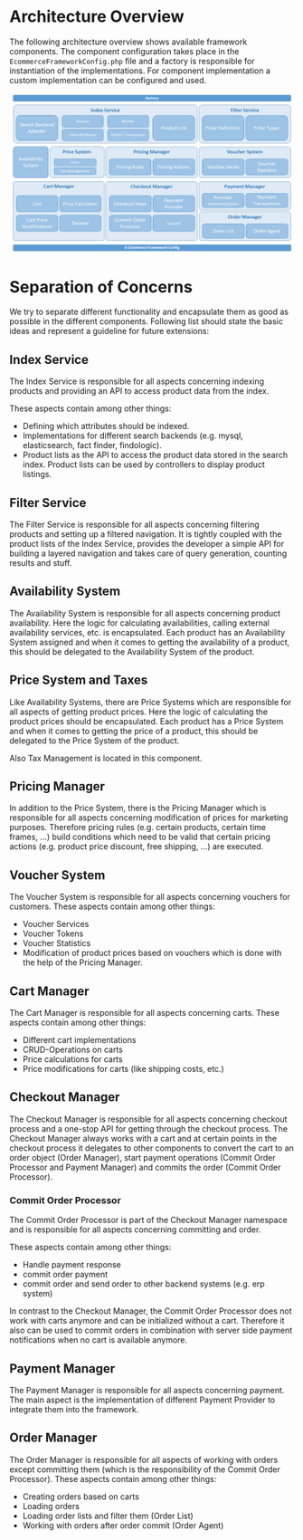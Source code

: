 # Architecture Overview

The following architecture overview shows available framework components. The component configuration takes place in 
the `EcommerceFrameworkConfig.php` file and a factory is responsible for instantiation of the implementations. 
For component implementation a custom implementation can be configured and used. 

![bigpicture](../img/ecommerce-architecture.png)

# Separation of Concerns
We try to separate different functionality and encapsulate them as good as possible in the different components. 
Following list should state the basic ideas and represent a guideline for future extensions: 

## Index Service
The Index Service is responsible for all aspects concerning indexing products and providing an API to access product 
data from the index. 

These aspects contain among other things: 
* Defining which attributes should be indexed.
* Implementations for different search backends (e.g. mysql, elasticsearch, fact finder, findologic).
* Product lists as the API to access the product data stored in the search index. Product lists can be used 
  by controllers to display product listings.


## Filter Service
The Filter Service is responsible for all aspects concerning filtering products and setting up a filtered navigation. 
 It is tightly coupled with the product lists of the Index Service, provides the developer a simple API for building
 a layered navigation and takes care of query generation, counting results and stuff.  


## Availability System
The Availability System is responsible for all aspects concerning product availability. Here the logic for calculating 
availabilities, calling external availability services, etc. is encapsulated. Each product has an Availability System 
assigned and when it comes to getting the availability of a product, this should be delegated to the Availability 
System of the product.  

## Price System and Taxes
Like Availability Systems, there are Price Systems which are responsible for all aspects of getting product prices. 
Here the logic of calculating the product prices should be encapsulated. Each product has a Price System and when it 
comes to getting the price of a product, this should be delegated to the Price System of the product.

Also Tax Management is located in this component. 


## Pricing Manager
In addition to the Price System, there is the Pricing Manager which is responsible for all aspects concerning 
modification of prices for marketing purposes. Therefore pricing rules (e.g. certain products, certain time frames, ...)
build conditions which need to be valid that certain pricing actions (e.g. product price discount, free shipping, ...) 
are executed. 


## Voucher System
The Voucher System is responsible for all aspects concerning vouchers for customers. These aspects contain among 
other things:

* Voucher Services
* Voucher Tokens
* Voucher Statistics
* Modification of product prices based on vouchers which is done with the help of the Pricing Manager. 


## Cart Manager
The Cart Manager is responsible for all aspects concerning carts. These aspects contain among other things:

* Different cart implementations
* CRUD-Operations on carts
* Price calculations for carts 
* Price modifications for carts (like shipping costs, etc.) 


## Checkout Manager
The Checkout Manager is responsible for all aspects concerning checkout process and a one-stop API for getting 
through the checkout process. The Checkout Manager always works with a cart and at certain points in the checkout 
process it delegates to other components to convert the cart to an order object (Order Manager), start payment 
operations (Commit Order Processor and Payment Manager) and commits the order (Commit Order Processor). 

### Commit Order Processor
The Commit Order Processor is part of the Checkout Manager namespace and is responsible for all aspects concerning 
committing and order. 

These aspects contain among other things:
* Handle payment response
* commit order payment
* commit order and send order to other backend systems (e.g. erp system) 

In contrast to the Checkout Manager, the Commit Order Processor does not work with carts anymore and can be 
initialized without a cart. Therefore it also can be used to commit orders in combination with server side payment 
notifications when no cart is available anymore. 


## Payment Manager
The Payment Manager is responsible for all aspects concerning payment. The main aspect is the implementation
of different Payment Provider to integrate them into the framework. 


## Order Manager 
The Order Manager is responsible for all aspects of working with orders except committing them (which is the 
responsibility of the Commit Order Processor). These aspects contain among other things:
* Creating orders based on carts
* Loading orders 
* Loading order lists and filter them (Order List)
* Working with orders after order commit (Order Agent) 
